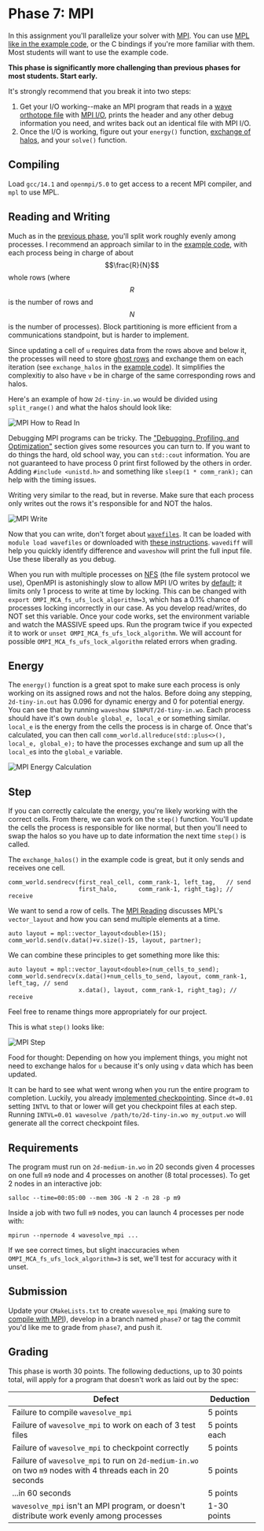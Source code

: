 ---
---

# Phase 7: MPI

In this assignment you'll parallelize your solver with [MPI](../readings/mpi.md). You can use [MPL](https://github.com/rabauke/mpl) [like in the example code](https://github.com/BYUHPC/sci-comp-course-example-cxx/blob/main/src/MountainRangeMPI.hpp), or the C bindings if you're more familiar with them. Most students will want to use the example code.

**This phase is significantly more challenging than previous phases for most students. Start early.** 


It's strongly recommend that you break it into two steps:

1. Get your I/O working--make an MPI program that reads in a [wave orthotope file](phase2.md#data-format) with [MPI I/O](../readings/mpi.md#io), prints the header and any other debug information you need, and writes back out an identical file with MPI I/O.
1. Once the I/O is working, figure out your `energy()` function, [exchange of halos](#division-of-labor), and your `solve()` function.

## Compiling

Load `gcc/14.1` and `openmpi/5.0` to get access to a recent MPI compiler, and `mpl` to use MPL.

## Reading and Writing

Much as in the [previous phase](phase6.md), you'll split work roughly evenly among processes. I recommend an approach similar to in the [example code](https://github.com/BYUHPC/sci-comp-course-example-cxx/blob/main/src/MountainRangeMPI.hpp), with each process being in charge of about $$\frac{R}{N}$$ whole rows (where $$R$$ is the number of rows and $$N$$ is the number of processes). Block partitioning is more efficient from a communications standpoint, but is harder to implement.

Since updating a cell of `u` requires data from the rows above and below it, the processes will need to store [ghost rows](https://sites.cs.ucsb.edu/~gilbert/cs140resources/notes/GhostCells.pdf) and exchange them on each iteration (see `exchange_halos` in the [example code](https://github.com/BYUHPC/sci-comp-course-example-cxx/blob/main/src/MountainRangeMPI.hpp)). It simplifies the complexitiy to also have `v` be in charge of the same corresponding rows and halos. 

Here's an example of how `2d-tiny-in.wo` would be divided using `split_range()` and what the halos should look like:

![MPI How to Read In](../img/mpi-read-in.png)

Debugging MPI programs can be tricky. The ["Debugging, Profiling, and Optimization"](https://byuhpc.github.io/sci-comp-course/resources.html#debugging-profiling-and-optimization) section gives some resources you can turn to. If you want to do things the hard, old school way, you can `std::cout` information. You are not guaranteed to have process 0 print first followed by the others in order. Adding `#include <unistd.h>` and something like `sleep(1 * comm_rank);` can help with the timing issues.

Writing very similar to the read, but in reverse. Make sure that each process only writes out the rows it's responsible for and NOT the halos.

![MPI Write](../img/mpi-write.png)

Now that you can write, don't forget about [`wavefiles`](https://byuhpc.github.io/sci-comp-course/resources.html#the-project). It can be loaded with `module load wavefiles` or downloaded with [these instructions](https://byuhpc.github.io/sci-comp-course/resources.html#the-project). `wavediff` will help you quickly identify difference and `waveshow` will print the full input file. Use these liberally as you debug.

When you run with multiple processes on [NFS](https://en.wikipedia.org/wiki/Network_File_System) (the file system protocol we use), OpenMPI is astonishingly slow to allow MPI I/O writes by [default](https://github.com/open-mpi/ompi/blob/b79b3e9264ce7bfdb77ceb93aefc841af76addcf/ompi/mca/fs/ufs/fs_ufs_file_open.c#L89); it limits only 1 process to write at time by locking. This can be changed with `export OMPI_MCA_fs_ufs_lock_algorithm=3`, which has a 0.1% chance of processes locking incorrectly in our case. As you develop read/writes, do NOT set this variable. Once your code works, set the environment variable and watch the MASSIVE speed ups. Run the program twice if you expected it to work or `unset OMPI_MCA_fs_ufs_lock_algorithm`. We will account for possible `OMPI_MCA_fs_ufs_lock_algorithm` related errors when grading.

## Energy

The `energy()` function is a great spot to make sure each process is only working on its assigned rows and not the halos. Before doing any stepping, `2d-tiny-in.out` has 0.096 for dynamic energy and 0 for potential energy. You can see that by running `waveshow $INPUT/2d-tiny-in.wo`. Each process should have it's own `double global_e, local_e` or something similar. `local_e` is the energy from the cells the process is in charge of. Once that's calculated, you can then call `comm_world.allreduce(std::plus<>(), local_e, global_e);` to have the processes exchange and sum up all the `local_e`s into the `global_e` variable.

![MPI Energy Calculation](../img/mpi-energy.png)

## Step

If you can correctly calculate the energy, you're likely working with the correct cells. From there, we can work on the `step()` function. You'll update the cells the process is responsible for like normal, but then you'll need to swap the halos so you have up to date information the next time `step()` is called.

The `exchange_halos()` in the example code is great, but it only sends and receives one cell. 
```
comm_world.sendrecv(first_real_cell, comm_rank-1, left_tag,   // send
                    first_halo,      comm_rank-1, right_tag); // receive
```

We want to send a row of cells. The [MPI Reading](https://byuhpc.github.io/sci-comp-course/readings/mpi.html#communication) discusses MPL's `vector_layout` and how you can send multiple elements at a time.

```
auto layout = mpl::vector_layout<double>(15);
comm_world.send(v.data()+v.size()-15, layout, partner);
```

We can combine these principles to get something more like this:

```
auto layout = mpl::vector_layout<double>(num_cells_to_send);
comm_world.sendrecv(x.data()+num_cells_to_send, layout, comm_rank-1, left_tag, // send
                    x.data(), layout, comm_rank-1, right_tag); // receive
```

Feel free to rename things more appropriately for our project.

This is what `step()` looks like:

![MPI Step](../img/mpi-step.png)

Food for thought: Depending on how you implement things, you might not need to exchange halos for `u` because it's only using `v` data which has been updated.

It can be hard to see what went wrong when you run the entire program to completion. Luckily, you already [implemented checkpointing](https://byuhpc.github.io/sci-comp-course/project/phase2.html). Since `dt=0.01` setting `INTVL` to that or lower will get you checkpoint files at each step. Running `INTVL=0.01 wavesolve /path/to/2d-tiny-in.wo my_output.wo` will generate all the correct checkpoint files. 

## Requirements

The program must run on `2d-medium-in.wo` in 20 seconds given 4 processes on one full `m9` node and 4 processes on another (8 total processes). To get 2 nodes in an interactive job:
```shell
salloc --time=00:05:00 --mem 30G -N 2 -n 28 -p m9
```

Inside a job with two full `m9` nodes, you can launch 4 processes per node with:

```shell
mpirun --npernode 4 wavesolve_mpi ...
```

If we see correct times, but slight inaccuracies when `OMPI_MCA_fs_ufs_lock_algorithm=3` is set, we'll test for accuracy with it unset.

## Submission

Update your `CMakeLists.txt` to create `wavesolve_mpi` (making sure to [compile with MPI](../readings/mpi.md#compilation)), develop in a branch named `phase7` or tag the commit you'd like me to grade from `phase7`, and push it.


## Grading

This phase is worth 30 points. The following deductions, up to 30 points total, will apply for a program that doesn't work as laid out by the spec:

| Defect | Deduction |
| --- | --- |
| Failure to compile `wavesolve_mpi` | 5 points |
| Failure of `wavesolve_mpi` to work on each of 3 test files | 5 points each |
| Failure of `wavesolve_mpi` to checkpoint correctly | 5 points |
| Failure of `wavesolve_mpi` to run on `2d-medium-in.wo` on two `m9` nodes with 4 threads each in 20 seconds | 5 points |
| ...in 60 seconds | 5 points |
| `wavesolve_mpi` isn't an MPI program, or doesn't distribute work evenly among processes | 1-30 points |
